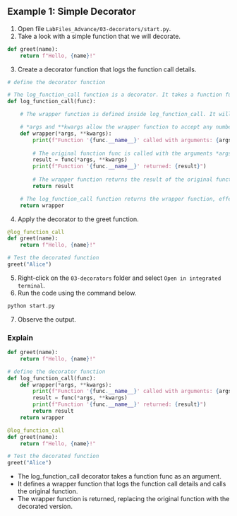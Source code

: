 ## Example 1: Simple Decorator

1. Open file `LabFiles_Advance/03-decorators/start.py`.
2. Take a look with a simple function that we will decorate.

```python
def greet(name):
    return f"Hello, {name}!"
```

3. Create a decorator function that logs the function call details.

```python
# define the decorator function

# The log_function_call function is a decorator. It takes a function func as an argument, which it will enhance with additional functionality.
def log_function_call(func):

    # The wrapper function is defined inside log_function_call. It will wrap the original function, adding extra behavior before and after the original function’s execution.

    # *args and **kwargs allow the wrapper function to accept any number of positional and keyword arguments, which are passed to the original function.
    def wrapper(*args, **kwargs):
        print(f"Function '{func.__name__}' called with arguments: {args} {kwargs}")
        
        # The original function func is called with the arguments *args and **kwargs.
        result = func(*args, **kwargs)
        print(f"Function '{func.__name__}' returned: {result}")
        
        # The wrapper function returns the result of the original function call, ensuring that the decorated function behaves like the original in terms of output.
        return result

    # The log_function_call function returns the wrapper function, effectively replacing the original function with the wrapper function that includes the additional logging functionality.
    return wrapper
```

4. Apply the decorator to the greet function.

```python
@log_function_call
def greet(name):
    return f"Hello, {name}!"

# Test the decorated function
greet("Alice")
```

5. Right-click on the `03-decorators` folder and select `Open in integrated terminal`.
6. Run the code using the command below.

```bash
python start.py
```

7. Observe the output.

### Explain 

```python
def greet(name):
    return f"Hello, {name}!"

# define the decorator function
def log_function_call(func):
    def wrapper(*args, **kwargs):
        print(f"Function '{func.__name__}' called with arguments: {args} {kwargs}")
        result = func(*args, **kwargs)
        print(f"Function '{func.__name__}' returned: {result}")
        return result
    return wrapper

@log_function_call
def greet(name):
    return f"Hello, {name}!"

# Test the decorated function
greet("Alice")
```

- The log_function_call decorator takes a function func as an argument.
- It defines a wrapper function that logs the function call details and calls the original function.
- The wrapper function is returned, replacing the original function with the decorated version.
